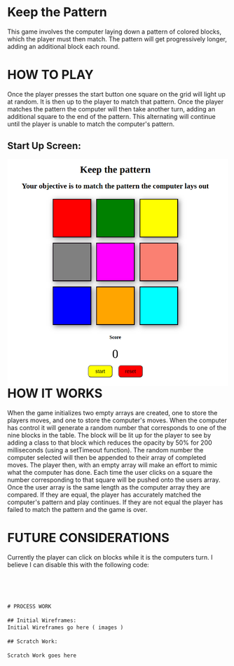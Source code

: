 # Keep the Pattern

This game involves the computer laying down a pattern of colored blocks, which the player must then match. The pattern will get progressively longer, adding an additional block each round. 

# HOW TO PLAY

Once the player presses the start button one square on the grid will light up at random. It is then up to the player to match that pattern. Once the player matches the pattern the computer will then take another turn, adding an additional square to the end of the pattern. This alternating will continue until the player is unable to match the computer's pattern. 

## Start Up Screen:
<img src="main_screen.png"
     alt="Start up screen"
     style="float: left; margin-right: 10px;" />

# HOW IT WORKS
When the game initializes two empty arrays are created, one to store the players moves, and one to store the computer's moves. When the computer has control it will generate a random number that corresponds to one of the nine blocks in the table. The block will be lit up for the player to see by adding a class to that block which reduces the opacity by 50% for 200 milliseconds (using a setTimeout function). The random number the computer selected will then be appended to their array of completed moves. The player then, with an empty array will make an effort to mimic what the computer has done. Each time the user clicks on a square the number corresponding to that square will be pushed onto the users array. Once the user array is the same length as the computer array they are compared. If they are equal, the player has accurately matched the computer's pattern and play continues. If they are not equal the player has failed to match the pattern and the game is over. 

# FUTURE CONSIDERATIONS

Currently the player can click on blocks while it is the computers turn. I believe I can disable this with the following code:
```document.getElementById("button").disabled = true;




# PROCESS WORK

## Initial Wireframes:
Initial Wireframes go here ( images )

## Scratch Work:

Scratch Work goes here

